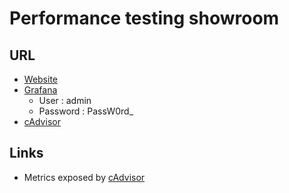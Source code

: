# Performance testing showroom

## URL

- [Website](http://localhost)
- [Grafana](http://localhost:3000)
  - User : admin
  - Password : PassW0rd_
- [cAdvisor](http://localhost:8080)

## Links

- Metrics exposed by [cAdvisor](https://github.com/google/cadvisor/blob/master/docs/storage/prometheus.md)